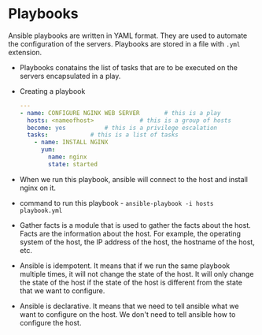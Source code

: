 # Playbooks

Ansible playbooks are written in YAML format. They are used to automate the configuration of the servers. Playbooks are stored in a file with `.yml` extension.

* Playbooks conatains the list of tasks that are to be executed on the servers encapsulated in a play.

* Creating a playbook
    ```yaml
    ---
    - name: CONFIGURE NGINX WEB SERVER       # this is a play
      hosts: <nameofhost>             # this is a group of hosts
      become: yes           # this is a privilege escalation
      tasks:            # this is a list of tasks
        - name: INSTALL NGINX
          yum:
            name: nginx
            state: started
    ```

* When we run this playbook, ansible will connect to the host and install nginx on it.

* command to run this playbook - `ansible-playbook -i hosts playbook.yml`

* Gather facts is a module that is used to gather the facts about the host. Facts are the information about the host. For example, the operating system of the host, the IP address of the host, the hostname of the host, etc.

* Ansible is idempotent. It means that if we run the same playbook multiple times, it will not change the state of the host. It will only change the state of the host if the state of the host is different from the state that we want to configure.

* Ansible is declarative. It means that we need to tell ansible what we want to configure on the host. We don't need to tell ansible how to configure the host.